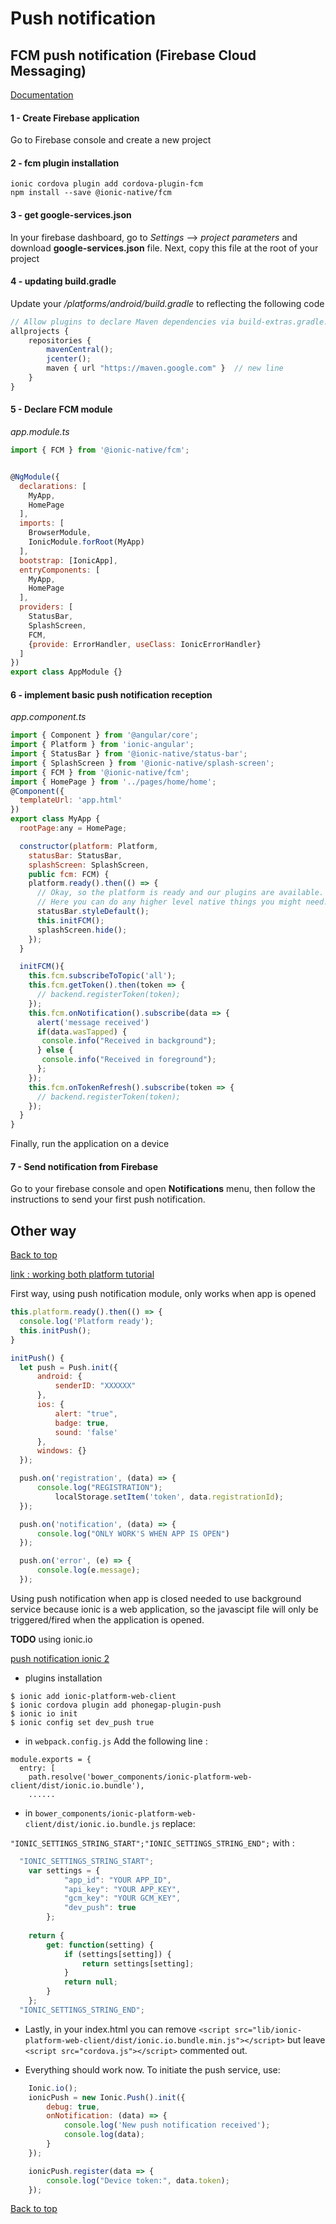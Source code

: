 # Push notification

## FCM push notification (Firebase Cloud Messaging)

[Documentation](https://www.djamware.com/post/58a1378480aca7386754130a/ionic-2-fcm-push-notification)    

#### 1 - Create Firebase application

Go to Firebase console and create a new project

#### 2 - fcm plugin installation

```
ionic cordova plugin add cordova-plugin-fcm
npm install --save @ionic-native/fcm
```
#### 3 - get google-services.json

In your firebase dashboard, go to *Settings* --> *project parameters* and download **google-services.json** file. Next, copy this file at the root of your project 

#### 4 - updating build.gradle

Update your */platforms/android/build.gradle* to reflecting the following code

```javascript
// Allow plugins to declare Maven dependencies via build-extras.gradle.
allprojects {
    repositories {
        mavenCentral();
        jcenter();
        maven { url "https://maven.google.com" }  // new line
    }
}
```
#### 5 - Declare FCM module

*app.module.ts*

```javascript
import { FCM } from '@ionic-native/fcm';


@NgModule({
  declarations: [
    MyApp,
    HomePage
  ],
  imports: [
    BrowserModule,
    IonicModule.forRoot(MyApp)
  ],
  bootstrap: [IonicApp],
  entryComponents: [
    MyApp,
    HomePage
  ],
  providers: [
    StatusBar,
    SplashScreen,
    FCM,
    {provide: ErrorHandler, useClass: IonicErrorHandler}
  ]
})
export class AppModule {}
```

#### 6 - implement basic push notification reception

*app.component.ts*

```javascript
import { Component } from '@angular/core';
import { Platform } from 'ionic-angular';
import { StatusBar } from '@ionic-native/status-bar';
import { SplashScreen } from '@ionic-native/splash-screen';
import { FCM } from '@ionic-native/fcm';
import { HomePage } from '../pages/home/home';
@Component({
  templateUrl: 'app.html'
})
export class MyApp {
  rootPage:any = HomePage;

  constructor(platform: Platform, 
    statusBar: StatusBar, 
    splashScreen: SplashScreen,
    public fcm: FCM) {
    platform.ready().then(() => {
      // Okay, so the platform is ready and our plugins are available.
      // Here you can do any higher level native things you might need.
      statusBar.styleDefault();
      this.initFCM();
      splashScreen.hide();
    });
  }

  initFCM(){
    this.fcm.subscribeToTopic('all');
    this.fcm.getToken().then(token => {
      // backend.registerToken(token);
    });
    this.fcm.onNotification().subscribe(data => {
      alert('message received')
      if(data.wasTapped) {
       console.info("Received in background");
      } else {
       console.info("Received in foreground");
      };
    });
    this.fcm.onTokenRefresh().subscribe(token => {
      // backend.registerToken(token);
    });
  }
}
```

Finally, run the application on a device

#### 7 - Send notification from Firebase

Go to your firebase console and open **Notifications** menu, then follow the instructions to send your first push notification. 

## Other way
[Back to top](#push-notification) 

[link : working both platform tutorial](https://medium.com/@ankushaggarwal/push-notifications-in-ionic-2-658461108c59#.tqfzfx5dd)

First way, using push notification module, only works when app is opened

```javascript
this.platform.ready().then(() => {
  console.log('Platform ready');
  this.initPush();
}

initPush() {
  let push = Push.init({
      android: {
          senderID: "XXXXXX"
      },
      ios: {
          alert: "true",
          badge: true,
          sound: 'false'
      },
      windows: {}
  });

  push.on('registration', (data) => {
      console.log("REGISTRATION");
          localStorage.setItem('token', data.registrationId);
  });

  push.on('notification', (data) => {
      console.log("ONLY WORK'S WHEN APP IS OPEN")
  });

  push.on('error', (e) => {
      console.log(e.message);
  });
```

Using push notification when app is closed needed to use background service because ionic is a web application, so the javascipt file will only be triggered/fired when the application is opened.

**TODO** using ionic.io

[push notification ionic 2](http://ionicframework.com/docs/v2/native/Push/)    

- plugins installation
```
$ ionic add ionic-platform-web-client
$ ionic cordova plugin add phonegap-plugin-push
$ ionic io init
$ ionic config set dev_push true
```

- in ```webpack.config.js``` Add the following line :

```
module.exports = {
  entry: [
    path.resolve('bower_components/ionic-platform-web-client/dist/ionic.io.bundle'),
    ......
```

- in ```bower_components/ionic-platform-web-client/dist/ionic.io.bundle.js``` replace:

```"IONIC_SETTINGS_STRING_START";"IONIC_SETTINGS_STRING_END";``` with :

```javascript
  "IONIC_SETTINGS_STRING_START";
    var settings = {
            "app_id": "YOUR APP_ID",
            "api_key": "YOUR APP_KEY",
            "gcm_key": "YOUR GCM_KEY",
            "dev_push": true
        };
        
    return {
        get: function(setting) {
            if (settings[setting]) {
                return settings[setting];
            }
            return null;
        }
    };
  "IONIC_SETTINGS_STRING_END";
``` 

- Lastly, in your index.html you can remove ```<script src="lib/ionic-platform-web-client/dist/ionic.io.bundle.min.js"></script>``` but leave ```<script src="cordova.js"></script>``` commented out.

- Everything should work now. To initiate the push service, use:

```javascript
    Ionic.io();
    ionicPush = new Ionic.Push().init({
        debug: true,
        onNotification: (data) => {
            console.log('New push notification received');
            console.log(data);
        }
    });

    ionicPush.register(data => {
        console.log("Device token:", data.token);
    });
```
[Back to top](#push-notification) 
